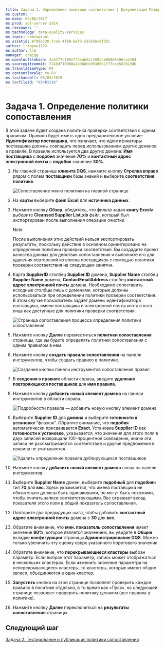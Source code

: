 ```yaml
---
title: Задача 1. Определение политики соответствия | Документация Майкрософт
ms.custom: ''
ms.date: 03/06/2017
ms.prod: sql-server-2014
ms.reviewer: ''
ms.technology: data-quality-services
ms.topic: conceptual
ms.assetid: 6f89a720-fce5-4f60-bef3-a159bbc9f25c
author: lrtoyou1223
ms.author: lle
manager: craigg
ms.openlocfilehash: 3e4777cf05e7f3eab62c389ace8b8d8a96cae304
ms.sourcegitcommit: 5748d710960a1e3b8bb003d561ff7ceb56202ddb
ms.translationtype: MT
ms.contentlocale: ru-RU
ms.lasthandoff: 05/09/2019
ms.locfileid: "65481316"
---
```

# <a name="task-1-defining-a-matching-policy"></a>Задача 1. Определение политики сопоставления
  В этой задаче будет создана политика проверки соответствия с одним правилом. Правило будет иметь одно предварительное условие: **Идентификатор поставщика**, что означает, что идентификаторы поставщика должны совпадать перед использованием других доменов в правиле. В правиле используется два других домена: **Имя поставщика** с **подобия** значение **70%** и **контактный адрес электронной почты** с **подобия** значение **30%**.  
  
1.  На главной странице **клиента DQS**, нажмите кнопку **Стрелка вправо** рядом с полем **поставщики** базы знаний и выберите **соответствия политике**.  
  
     ![Сопоставление меню политики на главной странице](../../2014/tutorials/media/et-definingamatchingpolicy-01.jpg "сопоставления меню политики на главной странице")  
  
2.  На **карты** выберите **файл Excel** для **источника данных**.  
  
3.  Нажмите кнопку **Обзор**, убедитесь, что фильтр задан **книгу Excel**и выберите **Cleansed Supplier List.xls** файл, который был экспортирован после выполнения операции очистки.  
  
    > [!NOTE]  
    >  После выполнения этих действий нельзя экспортировать результаты, поскольку действие в основном ориентировано на определение политики проверки соответствия. Вы создадите проект качества данных для действия сопоставления и выполните его для удаления повторений из списка поставщиков с помощью политики проверки соответствия на следующем занятии.  
  
4.  Карта **SupplierID** столбец **Supplier ID** домена, **Supplier Name** столбец **Supplier Name** домена,  **ContactEmailAddress** столбец **контактный адрес электронной почты** домена. Необходимо сопоставить исходные столбцы лишь с доменами, которые должны использоваться при определении политики проверки соответствия. В этом случае пользователь задает домены идентификатора поставщика, имени поставщика и электронной почты контактного лица как доступные для политики проверки соответствия.  
  
     ![Страница сопоставления процесса определения политики сопоставления](../../2014/tutorials/media/et-definingamatchingpolicy-02.jpg "страница сопоставления процесса определения политики сопоставления")  
  
5.  Нажмите кнопку **Далее** переместиться **политики сопоставления** страницы, где вы будете определять политики сопоставления с одним правилом в нем.  
  
6.  Нажмите кнопку **создать правило сопоставления** на панели инструментов, чтобы создать правило в политике.  
  
     ![Создание кнопки панели инструментов сопоставления правил](../../2014/tutorials/media/et-definingamatchingpolicy-03.jpg "создать кнопки на панели инструментов сопоставления правил")  
  
7.  В **сведения о правиле** области справа, введите **удаление повторяющихся поставщиков** для **имя правила**.  
  
8.  Нажмите кнопку **добавить новый элемент домена** на панели инструментов в области справа.  
  
     ![Подробности правила — добавить новую кнопку элемент домена](../../2014/tutorials/media/et-definingamatchingpolicy-04.jpg "подробности правила — добавить новую кнопку элемент домена")  
  
9. Выберите **Supplier ID** для **домена** и выберите **готовности к установке** "флажок". Обратите внимание, что **подобия** автоматически присваивается **Exact**. Установив **Supplier ID** как **готовности к установке**, указывается, что значения для этого поля в двух записей возвращали 100-процентное совпадение, иначе эти записи не рассматриваются соответствие и другие предложения в правила не учитываются.  
  
     ![Удалить определение правила дублирующихся поставщиков](../../2014/tutorials/media/et-definingamatchingpolicy-05.jpg "удалить определение правила дублирующихся поставщиков")  
  
10. Нажмите кнопку **добавить новый элемент домена** снова на панели инструментов.  
  
11. Выберите **Supplier Name** домен, выберите **подобный** для **подобия**и тип **70** для **вес**.  Здесь указывается, что имена поставщика не обязательно должны быть одинаковыми, но могут быть похожими, чтобы считать записи соответствующими. Вес отражает вклад показателя этого поля в общий показатель сопоставления.  
  
12. Повторите два предыдущих шага, чтобы добавить **контактный адрес электронной почты** домена с **30** для **вес**.  
  
13. Обратите внимание, что **мин. показатель сопоставления** имеет значение **80%**, которое является значением, вы увидите в **Общие** вкладке **конфигурации** страницы **Администрирование DQS**. Можно только увеличить эту оценку сверх указанного порогового значения.  
  
14. Обратите внимание, что **перекрывающиеся кластеры** выбран параметр. Если выбран этот параметр, запись может отображаться в нескольких кластерах. Если изменить значение параметра на неперекрывающиеся кластеры, то кластеры, которые имеют общие записи, объединяются в один кластер.  
  
15. **Запустить** кнопка на этой странице позволяет проверить каждое правило в политике отдельно, в то время как «Пуск», на следующей странице позволяет проверить политику целиком (все правила в политике).  
  
16. Нажмите кнопку **Далее** переключиться на **результаты сопоставления** страницы.  
  
## <a name="next-step"></a>Следующий шаг  
 [Задача 2. Тестирование и публикация политики сопоставления](../../2014/tutorials/task-2-testing-and-publishing-the-matching-policy.md)  
  
  
